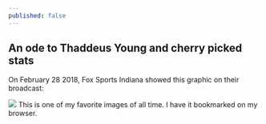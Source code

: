 ```yaml
---
published: false
---
```

## An ode to Thaddeus Young and cherry picked stats

On February 28 2018, Fox Sports Indiana showed this graphic on their broadcast:

![](https://pbs.twimg.com/media/DXKfoLeVoAAp3mD?format=jpg&name=large)
This is one of my favorite images of all time. I have it bookmarked on my browser. 
<!--stackedit_data:
eyJoaXN0b3J5IjpbMTcwNzM3MTM1NiwxMzU4MjI0OTQ5LDExMT
A4MzA0OTldfQ==
-->